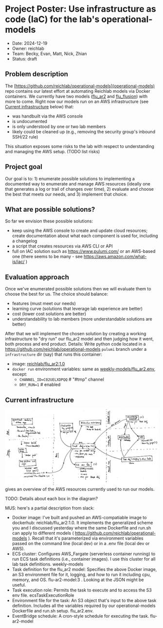 # Project Poster: Use infrastructure as code (IaC) for the lab's operational-models

- Date: 2024-12-19
- Owner: reichlab
- Team: Becky, Evan, Matt, Nick, Zhian
- Status: draft

## Problem description

The [https://github.com/reichlab/operational-models](operational-models) repo contains our latest effort at automating Reichlab models via Docker containers. We currently have two models ([flu_ar2](https://github.com/reichlab/operational-models/tree/main/flu_ar2) and [flu_flusion](https://github.com/reichlab/operational-models/tree/main/flu_flusion)) with more to come. Right now our models run on an AWS infrastructure (see [Current infrastructure](#current-infrastructure) below) that:

- was handbuilt via the AWS console
- is undocumented
- is only understood by one or two lab members
- likely could be cleaned up (e.g., removing the security group's inbound SSH/22 rule)

This situation exposes some risks to the lab with respect to understanding and managing the AWS setup. (TODO list risks)

## Project goal

Our goal is to: 1) enumerate possible solutions to implementing a documented way to enumerate and manage AWS resources (ideally one that generates a log or trail of changes over time), 2) evaluate and choose the best that meets our needs, and 3) implement that choice.

## What are possible solutions?

So far we envision these possible solutions:

- keep using the AWS console to create and update cloud resources; create documentation about what each component is used for, including a changelog
- a script that creates resources via AWS CLI or API
- full on IAC solution such as https://www.pulumi.com/ or an AWS-based one (there seems to be many - see https://aws.amazon.com/what-is/iac/ )

## Evaluation approach

Once we've enumerated possible solutions then we will evaluate them to choose the best for us. The choice should balance:

- features (must meet our needs)
- learning curve (solutions that leverage lab experience are better)
- cost (lower cost solutions are better)
- understandability to lab members (more understandable solutions are better)

After that we will implement the chosen solution by creating a working infrastructure to "dry run" our flu_ar2 model and then judging how it went, both process and end product. Details: Write python code located in a https://github.com/reichlab/operational-models `pulumi` branch under a `infrastructure` dir (say) that runs this container:

- image: [reichlab/flu_ar2:1.0](https://hub.docker.com/repository/docker/reichlab/flu_ar2/general)
- `docker run` environment variables: same as [weekly-models/flu_ar2.env](https://us-east-1.console.aws.amazon.com/s3/object/weekly-models?region=us-east-1&bucketType=general&prefix=flu_ar2.env), except:
    - `CHANNEL_ID=C02UELXDPQQ`  # "#tmp" channel
    - `DRY_RUN=1`  # enabled

## Current infrastructure

![aws-diagram.jpg](aws-diagram.jpg) gives an overview of the AWS resources currently used to run our models.

TODO: Details about each box in the diagram?

MUS: here's a partial description from slack:

- Docker image: I've built and pushed an AWS-compatiable image to dockerhub: reichlab/flu_ar2:1.0. It implements the generalized scheme you and I discussed yesterday where the same Dockerfile and run.sh can apply to different models ( https://github.com/reichlab/operational-models ). Recall that it's parameterized via environment variables passed on the command line (local dev) or in a .env file (local dev or AWS).
- ECS cluster: Configures AWS_Fargate (serverless container running) to run ECS task definitions (i.e., container images). I use this cluster for all lab task definitions. weekly-models
- Task definition for the flu_ar2 model: Specifies the above Docker image, an S3 environment file for it, logging, and how to run it including cpu, memory, and OS. flu-ar2-model:3 . Looking at the JSON might be useful.
- Task execution role: Permits the task to execute and to access the S3 env file. ecsTaskExecutionRole
- Environment file for the task: An S3 object that's input to the above task definition. Includes all the variables required by our operational-models Dockerfile and run.sh setup. flu_ar2.env.
- EventBridge schedule: A cron-style schedule for executing the task. flu-ar2-model
